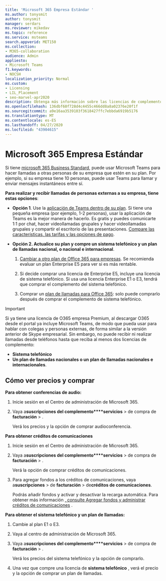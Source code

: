 ```yaml
---
title: 'Microsoft 365 Empresa Estándar '
ms.author: tonysmit
author: tonysmit
manager: serdars
ms.reviewer: mikedav
ms.topic: reference
ms.service: msteams
search.appverid: MET150
ms.collection:
- M365-collaboration
audience: Admin
appliesto:
- Microsoft Teams
f1.keywords:
- NOCSH
localization_priority: Normal
ms.custom:
- Licensing
- LIL_Placement
- seo-marvel-apr2020
description: Obtenga más información sobre las licencias de complementos, sus características y cómo comprar estas licencias para los planes de Microsoft 365 Business Standard.
ms.openlocfilehash: 136dbf60f728d4c4455c466dd8a8a02376e20f1f
ms.sourcegitcommit: a9e16aa3539103f3618427ffc7ebbda6919b5176
ms.translationtype: MT
ms.contentlocale: es-ES
ms.lasthandoff: 04/27/2020
ms.locfileid: "43904615"
---
```

# <a name="microsoft-365-business-standard"></a>Microsoft 365 Empresa Estándar

Si tiene [microsoft 365 Business Standard](https://products.office.com/en/business/office-365-business-premium), puede usar Microsoft Teams para hacer llamadas a otras personas de su empresa que estén en su plan. Por ejemplo, si su empresa tiene 10 personas, puede usar Teams para llamar y enviar mensajes instantáneos entre sí.


**Para realizar y recibir llamadas de personas externas a su empresa, tiene estas opciones**:

- **Opción 1**. Use la [aplicación de Teams dentro de su plan](https://products.office.com/microsoft-teams/free). Si tiene una pequeña empresa (por ejemplo, 1-2 personas), usar la aplicación de Teams es la mejor manera de hacerlo. Es gratis y puedes comunicarte 1:1 por chat, hacer videollamadas grupales y hacer videollamadas grupales y compartir el escritorio de las presentaciones. [Compare las características, las tarifas y las opciones de pago](https://products.office.com/microsoft-teams/free).

- **Opción 2. Actualice su plan y compre un sistema telefónico y un plan de llamadas nacional, o nacional e internacional**.

    1. [Cambiar a otro plan de Office 365 para empresas](https://support.office.com/article/73318661-8f33-478b-bcc7-fb8d69dbb22a). Se recomienda evaluar un plan Enterprise E5 para ver si es más rentable.

    2. Si decide comprar una licencia de Enterprise E5, incluye una licencia de sistema telefónico. Si usa una licencia Enterprise E1 o E3, tendrá que comprar el complemento del sistema telefónico.
    
    3. Comprar un [plan de llamadas para Office 365](../calling-plans-for-office-365.md): solo puede comprarlo después de comprar el complemento de sistema telefónico.


 > [!IMPORTANT]
 > Si ya tiene una licencia de O365 empresa Premium, al descargar O365 desde el portal ya incluye Microsoft Teams, de modo que pueda usar para hablar con colegas y personas externas, de forma similar a la versión anterior de Skype empresarial. Sin embargo, no puede recibir ni realizar llamadas desde teléfonos hasta que reciba al menos dos licencias de complemento:
 >- **Sistema telefónico**
 >- **Un plan de llamadas nacionales o un** **plan de llamadas nacionales e internacionales**.

## <a name="how-to-see-prices-and-buy"></a>Cómo ver precios y comprar
<a name="bkmk_buypremium"> </a>

 **Para obtener conferencias de audio:**

1. Inicie sesión en el Centro de administración de Microsoft 365.

2. Vaya a**suscripciones del complemento****servicios** > de compra de **facturación** > .

   Verá los precios y la opción de comprar audioconferencia.

**Para obtener créditos de comunicaciones**

1. Inicie sesión en el Centro de administración de Microsoft 365.

2. Vaya a**suscripciones del complemento****servicios** > de compra de **facturación** > .

   Verá la opción de comprar créditos de comunicaciones.

3. Para agregar fondos a los créditos de comunicaciones, vaya a**suscripciones** > de **facturación** > de**créditos de comunicaciones**.

    Podrás añadir fondos y activar y desactivar la recarga automática. Para obtener más información [, consulte Agregar fondos y administrar créditos de comunicaciones](../add-funds-and-manage-communications-credits.md) . 


**Para obtener el sistema telefónico y un plan de llamadas:**

1. Cambie al plan E1 o E3.

2. Vaya al centro de administración de Microsoft 365.

3. Vaya a**suscripciones del complemento****servicios** > de compra de **facturación** > .

    Verá los precios del sistema telefónico y la opción de comprarlo.

4. Una vez que compre una licencia de **sistema telefónico** , verá el precio y la opción de comprar un plan de llamadas.
